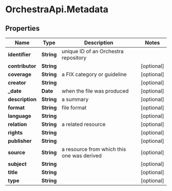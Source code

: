 # OrchestraApi.Metadata

## Properties
Name | Type | Description | Notes
------------ | ------------- | ------------- | -------------
**identifier** | **String** | unique ID of an Orchestra repository | 
**contributor** | **String** |  | [optional] 
**coverage** | **String** | a FIX category or guideline | [optional] 
**creator** | **String** |  | [optional] 
**_date** | **Date** | when the file was produced | [optional] 
**description** | **String** | a summary | [optional] 
**format** | **String** | file format | [optional] 
**language** | **String** |  | [optional] 
**relation** | **String** | a related resource | [optional] 
**rights** | **String** |  | [optional] 
**publisher** | **String** |  | [optional] 
**source** | **String** | a resource from which this one was derived | [optional] 
**subject** | **String** |  | [optional] 
**title** | **String** |  | [optional] 
**type** | **String** |  | [optional] 


